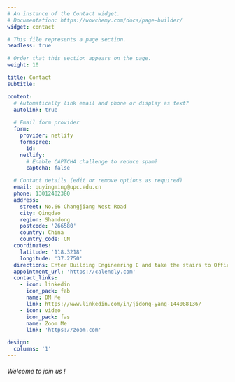 ```yaml
---
# An instance of the Contact widget.
# Documentation: https://wowchemy.com/docs/page-builder/
widget: contact

# This file represents a page section.
headless: true

# Order that this section appears on the page.
weight: 10

title: Contact
subtitle:

content:
  # Automatically link email and phone or display as text?
  autolink: true
  
  # Email form provider
  form:
    provider: netlify
    formspree:
      id:
    netlify:
      # Enable CAPTCHA challenge to reduce spam?
      captcha: false

  # Contact details (edit or remove options as required)
  email: quyingming@upc.edu.cn
  phone: 13012402380
  address:
    street: No.66 Changjiang West Road
    city: Qingdao
    region: Shandong
    postcode: '266580'
    country: China
    country_code: CN
  coordinates:
    latitude: '118.3218'
    longitude: '37.2750'
  directions: Enter Building Engineering C and take the stairs to Office C641 on Floor 6
  appointment_url: 'https://calendly.com'
  contact_links:
    - icon: linkedin
      icon_pack: fab
      name: DM Me
      link: https://www.linkedin.com/in/jidong-yang-144088136/
    - icon: video
      icon_pack: fas
      name: Zoom Me
      link: 'https://zoom.com'

design:
  columns: '1'
---
```


###### Welcome to join us !